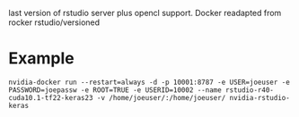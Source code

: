 last version of rstudio server plus opencl support. Docker readapted from rocker rstudio/versioned

# Example
```
nvidia-docker run --restart=always -d -p 10001:8787 -e USER=joeuser -e PASSWORD=joepassw -e ROOT=TRUE -e USERID=10002 --name rstudio-r40-cuda10.1-tf22-keras23 -v /home/joeuser/:/home/joeuser/ nvidia-rstudio-keras
```
